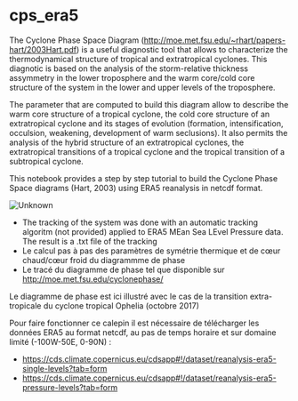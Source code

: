 # cps_era5

The Cyclone Phase Space Diagram (http://moe.met.fsu.edu/~rhart/papers-hart/2003Hart.pdf) is a useful diagnostic tool that allows to characterize the thermodynamical structure of tropical and extratropical cyclones. This diagnotic is based on the analysis of the storm-relative thickness assymmetry in the lower troposphere and the warm core/cold core structure of the system in the lower and upper levels of the troposphere.

The parameter that are computed to build this diagram allow to describe the warm core structure of a tropical cyclone, the cold core structure of an extratropical cyclone and its stages of evolution (formation, intensification, occulsion, weakening, development of warm seclusions). It also permits the analysis of the hybrid structure of an extratropical cyclones, the extratropical transitions of a tropical cyclone and the tropical transition of a subtropical cyclone.

This notebook provides a step by step tutorial to build the Cyclone Phase Space diagrams (Hart, 2003) using ERA5 reanalysis in netcdf format.

![Unknown](https://user-images.githubusercontent.com/76565450/162324058-6d69d1d7-f4af-4f3e-bdf6-cf94c7b545a2.png)


- The tracking of the system was done with an automatic tracking algoritm (not provided) applied to ERA5 MEan Sea LEvel Pressure data. The result is a .txt file of the tracking
- Le calcul pas à pas des paramètres de symétrie thermique et de cœur chaud/cœur froid du diagrammme de phase
- Le tracé du diagramme de phase tel que disponible sur http://moe.met.fsu.edu/cyclonephase/

Le diagramme de phase est ici illustré avec le cas de la transition extra-tropicale du cyclone tropical Ophelia (octobre 2017)

Pour faire fonctionner ce calepin il est nécessaire de télécharger les données ERA5 au format netcdf, au pas de temps horaire et sur domaine limité (-100W-50E, 0-90N) :
- https://cds.climate.copernicus.eu/cdsapp#!/dataset/reanalysis-era5-single-levels?tab=form
- https://cds.climate.copernicus.eu/cdsapp#!/dataset/reanalysis-era5-pressure-levels?tab=form
